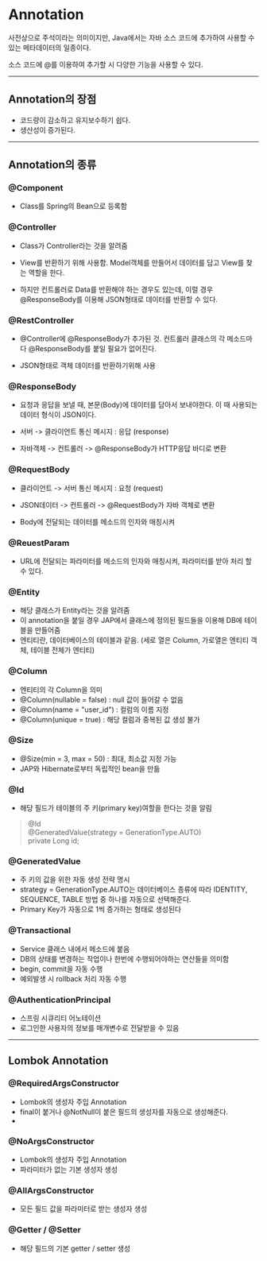 # Annotation
사전상으로 주석이라는 의미이지만, Java에서는 자바 소스 코드에 추가하여 사용할 수 있는 메타데이터의 일종이다. 

소스 코드에 @를 이용하여 추가할 시 다양한 기능을 사용할 수 있다.

---

## Annotation의 장점

- 코드량이 감소하고 유지보수하기 쉽다.
- 생산성이 증가된다.

---

## Annotation의 종류

### @Component
- Class를 Spring의 Bean으로 등록함

### @Controller
- Class가 Controller라는 것을 알려줌

- View를 반환하기 위해 사용함. Model객체를 만들어서 데이터를 담고 View를 찾는 역할을 한다.

- 하지만 컨트롤러로 Data를 반환해야 하는 경우도 있는데, 이럴 경우 @ResponseBody를 이용해 JSON형태로 데이터를 반환할 수 있다.

### @RestController
- @Controller에 @ResponseBody가 추가된 것. 컨트롤러 클래스의 각 메소드마다 @ResponseBody를 붙일 필요가 없어진다.

- JSON형태로 객체 데이터를 반환하기위해 사용

### @ResponseBody
- 요청과 응답을 보낼 때, 본문(Body)에 데이터를 담아서 보내야한다. 이 때 사용되는 데이터 형식이 JSON이다.

- 서버 -> 클라이언트 통신 메시지 : 응답 (response)

- 자바객체 -> 컨트롤러 -> @ResponseBody가 HTTP응답 바디로 변환

### @RequestBody
- 클라이언트 -> 서버 통신 메시지 : 요청 (request)

- JSON데이터 -> 컨트롤러 -> @RequestBody가 자바 객체로 변환

- Body에 전달되는 데이터를 메소드의 인자와 매칭시켜


### @ReuestParam
- URL에 전달되는 파라미터를 메소드의 인자와 매칭시켜, 파라미터를 받아 처리 할 수 있다.

### @Entity
- 해당 클래스가 Entity라는 것을 알려줌
- 이 annotation을 붙일 경우 JAP에서 클래스에 정의된 필드들을 이용해 DB에 테이블을 만들어줌
- 엔티티란, 데이터베이스의 테이블과 같음. (세로 열은 Column, 가로열은 엔티티 객체, 테이블 전체가 엔티티)

### @Column
- 엔티티의 각 Column을 의미
- @Column(nullable = false) : null 값이 들어갈 수 없음
- @Column(name = "user_id") : 컬럼의 이름 지정
- @Column(unique = true) : 해당 컬럼과 중복된 값 생성 불가

### @Size
- @Size(min = 3, max = 50) : 최대, 최소값 지정 가능
- JAP와 Hibernate로부터 독립적인 bean을 만듦

### @Id
- 해당 필드가 테이블의 주 키(primary key)여할을 한다는 것을 알림

> @Id  
> @GeneratedValue(strategy = GenerationType.AUTO)  
> private Long id;


### @GeneratedValue
- 주 키의 값을 위한 자동 생성 전략 명시
- strategy = GenerationType.AUTO는 데이터베이스 종류에 따라 IDENTITY, SEQUENCE, TABLE 방법 중 하나를 자동으로 선택해준다.
- Primary Key가 자동으로 1씩 증가하는 형태로 생성된다

### @Transactional
- Service 클래스 내에서 메소드에 붙음
- DB의 상태를 변경하는 작업이나 한번에 수행되어야하는 연산들을 의미함
- begin, commit을 자동 수행
- 예외발생 시 rollback 처리 자동 수행

### @AuthenticationPrincipal
- 스프링 시큐리티 어노테이션
- 로그인한 사용자의 정보를 매개변수로 전달받을 수 있음

---

## Lombok Annotation

### @RequiredArgsConstructor
- Lombok의 생성자 주입 Annotation
- final이 붙거나 @NotNull이 붙은 필드의 생성자를 자동으로 생성해준다.
- 
### @NoArgsConstructor
- Lombok의 생성자 주입 Annotation
- 파라미터가 없는 기본 생성자 생성

### @AllArgsConstructor	
- 모든 필드 값을 파라미터로 받는 생성자 생성

### @Getter / @Setter
- 해당 필드의 기본 getter / setter 생성